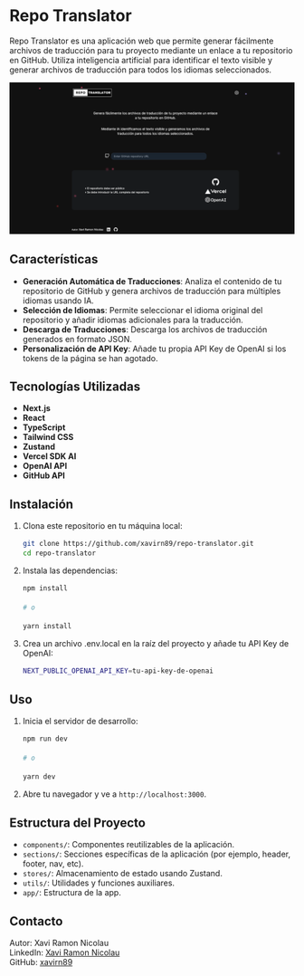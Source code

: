 # Repo Translator

Repo Translator es una aplicación web que permite generar fácilmente archivos de traducción para tu proyecto mediante un enlace a tu repositorio en GitHub. Utiliza inteligencia artificial para identificar el texto visible y generar archivos de traducción para todos los idiomas seleccionados.

![HomePage](./public/images/repotranslatorhome.png)

## Características

- **Generación Automática de Traducciones**: Analiza el contenido de tu repositorio de GitHub y genera archivos de traducción para múltiples idiomas usando IA.
- **Selección de Idiomas**: Permite seleccionar el idioma original del repositorio y añadir idiomas adicionales para la traducción.
- **Descarga de Traducciones**: Descarga los archivos de traducción generados en formato JSON.
- **Personalización de API Key**: Añade tu propia API Key de OpenAI si los tokens de la página se han agotado.

## Tecnologías Utilizadas

- **Next.js**
- **React**
- **TypeScript**
- **Tailwind CSS**
- **Zustand**
- **Vercel SDK AI**
- **OpenAI API**
- **GitHub API**

## Instalación

1. Clona este repositorio en tu máquina local:

   ```bash
   git clone https://github.com/xavirn89/repo-translator.git
   cd repo-translator
   ```

2. Instala las dependencias:

   ```bash
   npm install

   # o

   yarn install
   ```

3. Crea un archivo .env.local en la raíz del proyecto y añade tu API Key de OpenAI:
   ```bash
   NEXT_PUBLIC_OPENAI_API_KEY=tu-api-key-de-openai
   ```

## Uso

1. Inicia el servidor de desarrollo:

   ```bash
   npm run dev

   # o

   yarn dev
   ```

2. Abre tu navegador y ve a `http://localhost:3000`.

## Estructura del Proyecto

- `components/`: Componentes reutilizables de la aplicación.
- `sections/`: Secciones específicas de la aplicación (por ejemplo, header, footer, nav, etc).
- `stores/`: Almacenamiento de estado usando Zustand.
- `utils/`: Utilidades y funciones auxiliares.
- `app/`: Estructura de la app.

## Contacto

Autor: Xavi Ramon Nicolau  
LinkedIn: [Xavi Ramon Nicolau](https://www.linkedin.com/in/xavi-ramon-nicolau-08289a261/)  
GitHub: [xavirn89](https://github.com/xavirn89)
